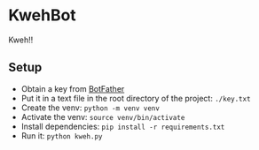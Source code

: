# KwehBot

Kweh!!

## Setup

- Obtain a key from [BotFather](https://core.telegram.org/bots#6-botfather)
- Put it in a text file in the root directory of the project: `./key.txt`
- Create the venv: `python -m venv venv`
- Activate the venv: `source venv/bin/activate`
- Install dependencies: `pip install -r requirements.txt`
- Run it: `python kweh.py`
